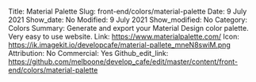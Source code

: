 Title: Material Palette 
Slug: front-end/colors/material-palette
Date: 9 July 2021
Show_date: No
Modified: 9 July 2021
Show_modified: No
Category: Colors
Summary: Generate and export your Material Design color palette. Very easy to use website.
Link: https://www.materialpalette.com/
Icon: https://ik.imagekit.io/developcafe/material-pallete_mneN8swiM.png
Attribution: No
Commercial: Yes
Github_edit_link: https://github.com/melboone/develop_cafe/edit/master/content/front-end/colors/material-palette